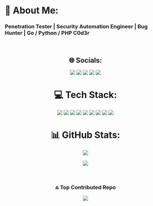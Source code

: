 <h1>💫 About Me:</h1>
<h3> Penetration Tester | Security Automation Engineer | Bug Hunter | Go / Python / PHP C0d3r </h3>
<br>

<div align="center">
<h2>🌐 Socials:</h2>
<a href="https://linkedin.com/in/zomasec"><img src="https://img.shields.io/badge/LinkedIn-%230077B5.svg?logo=linkedin&logoColor=white"></a>
<a href="https://medium.com/@zomasec"><img src="https://img.shields.io/badge/Medium-12100E?logo=medium&logoColor=white"></a>
<a href="https://reddit.com/user/zomasec"><img src="https://img.shields.io/badge/Reddit-%23FF4500.svg?logo=Reddit&logoColor=white"></a>
<a href="https://x.com/zomasec"><img src="https://img.shields.io/badge/X-black.svg?logo=X&logoColor=white"></a>
<a href="https://youtube.com/@zomasec"><img src="https://img.shields.io/badge/YouTube-%23FF0000.svg?logo=YouTube&logoColor=white"></a>

<h1>💻 Tech Stack:</h1>
<img src="https://img.shields.io/badge/c++-%2300599C.svg?style=for-the-badge&logo=c%2B%2B&logoColor=white">
<img src="https://img.shields.io/badge/javascript-%23323330.svg?style=for-the-badge&logo=javascript&logoColor=%23F7DF1E">
<img src="https://img.shields.io/badge/java-%23ED8B00.svg?style=for-the-badge&logo=openjdk&logoColor=white">
<img src="https://img.shields.io/badge/php-%23777BB4.svg?style=for-the-badge&logo=php&logoColor=white">
<img src="https://img.shields.io/badge/python-3670A0?style=for-the-badge&logo=python&logoColor=ffdd54">
<img src="https://img.shields.io/badge/go-%2300ADD8.svg?style=for-the-badge&logo=go&logoColor=white">
<img src="https://img.shields.io/badge/css3-%231572B6.svg?style=for-the-badge&logo=css3&logoColor=white">
<img src="https://img.shields.io/badge/MongoDB-%234ea94b.svg?style=for-the-badge&logo=mongodb&logoColor=white">
<img src="https://img.shields.io/badge/mysql-4479A1.svg?style=for-the-badge&logo=mysql&logoColor=white">

<h1>📊 GitHub Stats:</h1>
 <img src="https://github-readme-stats.vercel.app/api/top-langs/?username=zomasec&theme=dark&hide_border=false&include_all_commits=true&count_private=true&layout=compact">
<br> <br>
<img src="https://github-readme-streak-stats.herokuapp.com/?user=zomasec&theme=dark&hide_border=false"><br>
<br> <br>
<h3>🔝 Top Contributed Repo</h3>
<img src="https://github-contributor-stats.vercel.app/api?username=zomasec&limit=5&theme=dark&combine_all_yearly_contributions=true">
</div>
<br>

